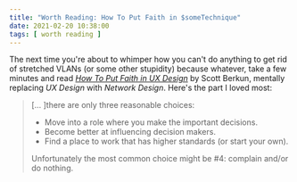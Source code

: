 ```yaml
---
title: "Worth Reading: How To Put Faith in $someTechnique"
date: 2021-02-20 10:38:00
tags: [ worth reading ]
---
```

The next time you're about to whimper how you can't do anything to get rid of stretched VLANs (or some other stupidity) because whatever, take a few minutes and read [*How To Put Faith in UX Design*](https://scottberkun.com/2021/put-faith-in-ux-design/) by Scott Berkun, mentally replacing *UX Design* with *Network Design*. Here's the part I loved most:

> [... ]there are only three reasonable choices:
> * Move into a role where you make the important decisions.
> * Become better at influencing decision makers.
> * Find a place to work that has higher standards (or start your own).
>
> Unfortunately the most common choice might be #4: complain and/or do nothing.
